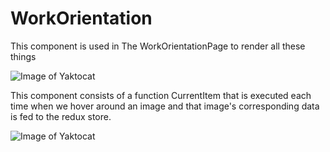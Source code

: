# WorkOrientation

This component is used in The WorkOrientationPage to render all these things



![Image of Yaktocat](https://i.ibb.co/3rWDFBs/image.png)

This component consists of a function CurrentItem that is executed each time when we hover around an image and that image's corresponding data is fed to the redux store.

![Image of Yaktocat](https://i.ibb.co/prSt1qx/image.png)

